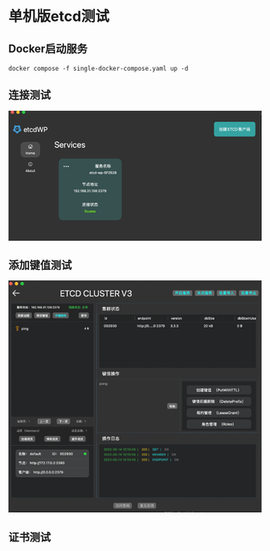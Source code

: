 # 单机版etcd测试

## Docker启动服务

```shell
docker compose -f single-docker-compose.yaml up -d 
```

## 连接测试

![img.png](img.png)

## 添加键值测试

![img_1.png](img_1.png)

## 证书测试

